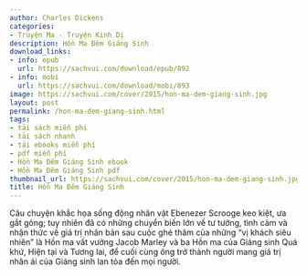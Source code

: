 ```yaml
---
author: Charles Dickens
categories:
- Truyện Ma - Truyện Kinh Dị
description: Hồn Ma Đêm Giáng Sinh
download_links:
- info: epub
  url: https://sachvui.com/download/epub/892
- info: mobi
  url: https://sachvui.com/download/mobi/893
image: https://sachvui.com/cover/2015/hon-ma-dem-giang-sinh.jpg
layout: post
permalink: /hon-ma-dem-giang-sinh.html
tags:
- tải sách miễn phí
- tải sách nhanh
- tải ebooks miễn phí
- pdf miễn phí
- Hồn Ma Đêm Giáng Sinh ebook
- Hồn Ma Đêm Giáng Sinh pdf
thumbnail_url: https://sachvui.com/cover/2015/hon-ma-dem-giang-sinh.jpg
title: Hồn Ma Đêm Giáng Sinh
---
```


 <div class="item-desc text-justify"> Câu chuyện khắc họa sống động nhân vật Ebenezer Scrooge keo kiệt, ưa gắt gỏng; tuy nhiên đã có những chuyển biến lớn về tư tưởng, tình cảm và nhận thức về giá trị nhân bản sau cuộc ghé thăm của những “vị khách siêu nhiên” là Hồn ma vất vưởng Jacob Marley và ba Hồn ma của Giáng sinh Quá khứ, Hiện tại và Tương lai, để cuối cùng ông trở thành người mang giá trị nhân ái của Giáng sinh lan tỏa đến mọi người. </div>